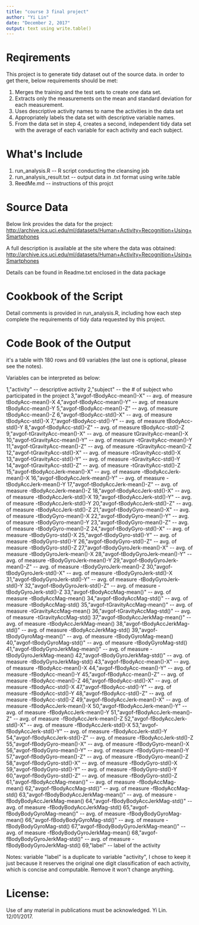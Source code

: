```yaml
---
title: "course 3 final project"
author: "Yi Lin"
date: "December 2, 2017"
output: text using write.table()
---
```


Reqirements
================================================================================
This project is to generate tidy dataset out of the source data. in order to
get there, below requirements should be met:
1. Merges the training and the test sets to create one data set.
2. Extracts only the measurements on the mean and standard deviation for each
measurement.
3. Uses descriptive activity names to name the activities in the data set
4. Appropriately labels the data set with descriptive variable names.
5. From the data set in step 4, creates a second, independent tidy data set 
with the average of each variable for each activity and each subject.


What's Include
================================================================================
1. run_analysis.R  -- R script conducting the cleansing job
2. run_analysis_result.txt  -- output data in .txt format using write.table
3. ReedMe.md    -- instructions of this projct


Source Data
================================================================================
Below link provides the data for the project:
http://archive.ics.uci.edu/ml/datasets/Human+Activity+Recognition+Using+Smartphones

A full description is available at the site where the data was obtained:
http://archive.ics.uci.edu/ml/datasets/Human+Activity+Recognition+Using+Smartphones

Details can be found in Readme.txt enclosed in the data package


Cookbook of the Script
================================================================================
Detail comments is provided in run_analysis.R, including how each step complete
the requirements of tidy data requested by this project.


Code Book of the Output
================================================================================
it's a table with 180 rows and 69 variables (the last one is optional, please
see the notes).

Variables can be interpreted as below:

1,"activity"	 -- descriptive activity
2,"subject"	 -- the # of subject who participated in the project
3,"avgof-tBodyAcc-mean()-X"	 -- avg. of measure tBodyAcc-mean()-X
4,"avgof-tBodyAcc-mean()-Y"	 -- avg. of measure tBodyAcc-mean()-Y
5,"avgof-tBodyAcc-mean()-Z"	 -- avg. of measure tBodyAcc-mean()-Z
6,"avgof-tBodyAcc-std()-X"	 -- avg. of measure tBodyAcc-std()-X
7,"avgof-tBodyAcc-std()-Y"	 -- avg. of measure tBodyAcc-std()-Y
8,"avgof-tBodyAcc-std()-Z"	 -- avg. of measure tBodyAcc-std()-Z
9,"avgof-tGravityAcc-mean()-X"	 -- avg. of measure tGravityAcc-mean()-X
10,"avgof-tGravityAcc-mean()-Y"	 -- avg. of measure -tGravityAcc-mean()-Y
11,"avgof-tGravityAcc-mean()-Z"	 -- avg. of measure -tGravityAcc-mean()-Z
12,"avgof-tGravityAcc-std()-X"	 -- avg. of measure -tGravityAcc-std()-X
13,"avgof-tGravityAcc-std()-Y"	 -- avg. of measure -tGravityAcc-std()-Y
14,"avgof-tGravityAcc-std()-Z"	 -- avg. of measure -tGravityAcc-std()-Z
15,"avgof-tBodyAccJerk-mean()-X"	 -- avg. of measure -tBodyAccJerk-mean()-X
16,"avgof-tBodyAccJerk-mean()-Y"	 -- avg. of measure -tBodyAccJerk-mean()-Y
17,"avgof-tBodyAccJerk-mean()-Z"	 -- avg. of measure -tBodyAccJerk-mean()-Z
18,"avgof-tBodyAccJerk-std()-X"	 -- avg. of measure -tBodyAccJerk-std()-X
19,"avgof-tBodyAccJerk-std()-Y"	 -- avg. of measure -tBodyAccJerk-std()-Y
20,"avgof-tBodyAccJerk-std()-Z"	 -- avg. of measure -tBodyAccJerk-std()-Z
21,"avgof-tBodyGyro-mean()-X"	 -- avg. of measure -tBodyGyro-mean()-X
22,"avgof-tBodyGyro-mean()-Y"	 -- avg. of measure -tBodyGyro-mean()-Y
23,"avgof-tBodyGyro-mean()-Z"	 -- avg. of measure -tBodyGyro-mean()-Z
24,"avgof-tBodyGyro-std()-X"	 -- avg. of measure -tBodyGyro-std()-X
25,"avgof-tBodyGyro-std()-Y"	 -- avg. of measure -tBodyGyro-std()-Y
26,"avgof-tBodyGyro-std()-Z"	 -- avg. of measure -tBodyGyro-std()-Z
27,"avgof-tBodyGyroJerk-mean()-X"	 -- avg. of measure -tBodyGyroJerk-mean()-X
28,"avgof-tBodyGyroJerk-mean()-Y"	 -- avg. of measure -tBodyGyroJerk-mean()-Y
29,"avgof-tBodyGyroJerk-mean()-Z"	 -- avg. of measure -tBodyGyroJerk-mean()-Z
30,"avgof-tBodyGyroJerk-std()-X"	 -- avg. of measure -tBodyGyroJerk-std()-X
31,"avgof-tBodyGyroJerk-std()-Y"	 -- avg. of measure -tBodyGyroJerk-std()-Y
32,"avgof-tBodyGyroJerk-std()-Z"	 -- avg. of measure -tBodyGyroJerk-std()-Z
33,"avgof-tBodyAccMag-mean()"	 -- avg. of measure -tBodyAccMag-mean()
34,"avgof-tBodyAccMag-std()"	 -- avg. of measure -tBodyAccMag-std()
35,"avgof-tGravityAccMag-mean()"	 -- avg. of measure -tGravityAccMag-mean()
36,"avgof-tGravityAccMag-std()"	 -- avg. of measure -tGravityAccMag-std()
37,"avgof-tBodyAccJerkMag-mean()"	 -- avg. of measure -tBodyAccJerkMag-mean()
38,"avgof-tBodyAccJerkMag-std()"	 -- avg. of measure -tBodyAccJerkMag-std()
39,"avgof-tBodyGyroMag-mean()"	 -- avg. of measure -tBodyGyroMag-mean()
40,"avgof-tBodyGyroMag-std()"	 -- avg. of measure -tBodyGyroMag-std()
41,"avgof-tBodyGyroJerkMag-mean()"	 -- avg. of measure -tBodyGyroJerkMag-mean()
42,"avgof-tBodyGyroJerkMag-std()"	 -- avg. of measure -tBodyGyroJerkMag-std()
43,"avgof-fBodyAcc-mean()-X"	 -- avg. of measure -fBodyAcc-mean()-X
44,"avgof-fBodyAcc-mean()-Y"	 -- avg. of measure -fBodyAcc-mean()-Y
45,"avgof-fBodyAcc-mean()-Z"	 -- avg. of measure -fBodyAcc-mean()-Z
46,"avgof-fBodyAcc-std()-X"	 -- avg. of measure -fBodyAcc-std()-X
47,"avgof-fBodyAcc-std()-Y"	 -- avg. of measure -fBodyAcc-std()-Y
48,"avgof-fBodyAcc-std()-Z"	 -- avg. of measure -fBodyAcc-std()-Z
49,"avgof-fBodyAccJerk-mean()-X"	 -- avg. of measure -fBodyAccJerk-mean()-X
50,"avgof-fBodyAccJerk-mean()-Y"	 -- avg. of measure -fBodyAccJerk-mean()-Y
51,"avgof-fBodyAccJerk-mean()-Z"	 -- avg. of measure -fBodyAccJerk-mean()-Z
52,"avgof-fBodyAccJerk-std()-X"	 -- avg. of measure -fBodyAccJerk-std()-X
53,"avgof-fBodyAccJerk-std()-Y"	 -- avg. of measure -fBodyAccJerk-std()-Y
54,"avgof-fBodyAccJerk-std()-Z"	 -- avg. of measure -fBodyAccJerk-std()-Z
55,"avgof-fBodyGyro-mean()-X"	 -- avg. of measure -fBodyGyro-mean()-X
56,"avgof-fBodyGyro-mean()-Y"	 -- avg. of measure -fBodyGyro-mean()-Y
57,"avgof-fBodyGyro-mean()-Z"	 -- avg. of measure -fBodyGyro-mean()-Z
58,"avgof-fBodyGyro-std()-X"	 -- avg. of measure -fBodyGyro-std()-X
59,"avgof-fBodyGyro-std()-Y"	 -- avg. of measure -fBodyGyro-std()-Y
60,"avgof-fBodyGyro-std()-Z"	 -- avg. of measure -fBodyGyro-std()-Z
61,"avgof-fBodyAccMag-mean()"	 -- avg. of measure -fBodyAccMag-mean()
62,"avgof-fBodyAccMag-std()"	 -- avg. of measure -fBodyAccMag-std()
63,"avgof-fBodyBodyAccJerkMag-mean()"	 -- avg. of measure -fBodyBodyAccJerkMag-mean()
64,"avgof-fBodyBodyAccJerkMag-std()"	 -- avg. of measure -fBodyBodyAccJerkMag-std()
65,"avgof-fBodyBodyGyroMag-mean()"	 -- avg. of measure -fBodyBodyGyroMag-mean()
66,"avgof-fBodyBodyGyroMag-std()"	 -- avg. of measure -fBodyBodyGyroMag-std()
67,"avgof-fBodyBodyGyroJerkMag-mean()"	 -- avg. of measure -fBodyBodyGyroJerkMag-mean()
68,"avgof-fBodyBodyGyroJerkMag-std()"	 -- avg. of measure -fBodyBodyGyroJerkMag-std()
69,"label"	 -- label of the activity

Notes: variable "label" is a duplicate to variable "activity", I chose to keep
it just because it reserves the original one digit classification of each 
activity, which is concise and computable. Remove it won't change anything.

License:
========
Use of any material in publications must be acknowledged.
Yi Lin. 12/01/2017.


